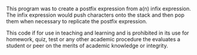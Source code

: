 This program was to create a postfix expression from a(n) infix expression. The infix expression would push characters onto the stack and then pop them when necessary to replicate the postfix expression.

This code if for use in teaching and learning and is prohibited in its use for homework, quiz, test or any other academic procedure the evaluates a student or peer on the merits of academic knowledge or integrity.

